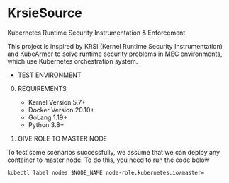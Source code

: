 # KrsieSource
Kubernetes Runtime Security Instrumentation &amp; Enforcement

This project is inspired by KRSI (Kernel Runtime Security Instrumentation) and KubeArmor to solve runtime security problems in MEC environments, which use Kubernetes orchestration system.


* TEST ENVIRONMENT

0. REQUIREMENTS

   - Kernel Version 5.7+
   - Docker Version 20.10+
   - GoLang 1.19+
   - Python 3.8+

1. GIVE ROLE TO MASTER NODE

To test some scenarios successfully, we assume that we can deploy any container to master node. To do this, you need to run the code below

```
kubectl label nodes $NODE_NAME node-role.kubernetes.io/master=
```
